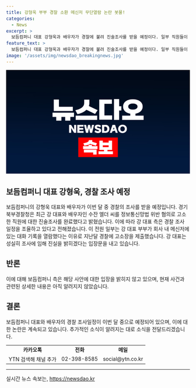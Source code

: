 ```yaml
---
title: 강형욱 부부 경찰 소환 메신저 무단열람 논란 봇물!
categories:
  - News
excerpt: >
  보듬컴퍼니 대표 강형욱과 배우자가 경찰에 불려 진술조사를 받을 예정이다. 일부 직원들이 사내 메신저 대화를 무단 열람한 혐의로 고소를 제기하며 논란이 된 상황에서, 강 대표는 진실을 밝힐 것이라는 입장을 밝혀왔다. 경기북부경찰청은 혐의를 제기한 직원에 대한 조사를 완료하고, 강 대표부부의 소환 일정도 조율 중이라고 전했다.
feature_text: >
  보듬컴퍼니 대표 강형욱과 배우자가 경찰에 불려 진술조사를 받을 예정이다. 일부 직원들이 사내 메신저 대화를 무단 열람한 혐의로 고소를 제기하며 논란이 된 상황에서, 강 대표는 진실을 밝힐 것이라는 입장을 밝혀왔다. 경기북부경찰청은 혐의를 제기한 직원에 대한 조사를 완료하고, 강 대표부부의 소환 일정도 조율 중이라고 전했다.
image: '/assets/img/newsdao_breakingnews.jpg'
---
```


<p><img src="/assets/img/newsdao_breakingnews.jpg" alt="ranknews 속보" /></p>

<h2 data-ke-size="size26">보듬컴퍼니 대표 강형욱, 경찰 조사 예정</h2>

<p data-ke-size="size16">보듬컴퍼니의 강형욱 대표와 배우자가 이번 달 중 경찰의 조사를 받을 예정입니다. 경기북부경찰청은 최근 강 대표와 배우자인 수잔 엘더 씨를 정보통신망법 위반 혐의로 고소한 직원에 대한 진술조사를 완료했다고 밝혔습니다. 이에 따라 강 대표 측은 경찰 조사 일정을 조율하고 있다고 전해졌습니다. 이 전원 일부는 강 대표 부부가 회사 내 메신저에 있는 대화 기록을 열람했다는 이유로 지난달 경찰에 고소장을 제출했습니다. 강 대표는 성실히 조사에 임해 진실을 밝히겠다는 입장문을 내고 있습니다.</p>

<h2 data-ke-size="size26">반론</h2>

<p data-ke-size="size16">이에 대해 보듬컴퍼니 측은 해당 사안에 대한 입장을 밝히지 않고 있으며, 현재 사건과 관련된 상세한 내용은 아직 알려지지 않았습니다.</p>

<h2 data-ke-size="size26">결론</h2>

<p data-ke-size="size16">보듬컴퍼니 대표와 배우자의 경찰 조사일정이 이번 달 중으로 예정되어 있으며, 이에 대한 논란은 계속되고 있습니다. 추가적인 소식이 알려지는 대로 소식을 전달드리겠습니다.</p>

<table>
  <tr>
    <td style="text-align: center; height: 17px;"><b>카카오톡</b></td>
    <td style="text-align: center; height: 17px;"><b>전화</b></td>
    <td style="text-align: center; height: 17px;"><b>메일</b></td>
  </tr>
  <tr>
    <td style="text-align: center; height: 17px;">YTN 검색해 채널 추가</td>
    <td style="text-align: center; height: 17px;">02-398-8585</td>
    <td style="text-align: center; height: 17px;">social@ytn.co.kr</td>
  </tr>
</table>

<hr>
실시간 뉴스 속보는, <a href="https://newsdao.kr" rel="dofollow">https://newsdao.kr</a>


